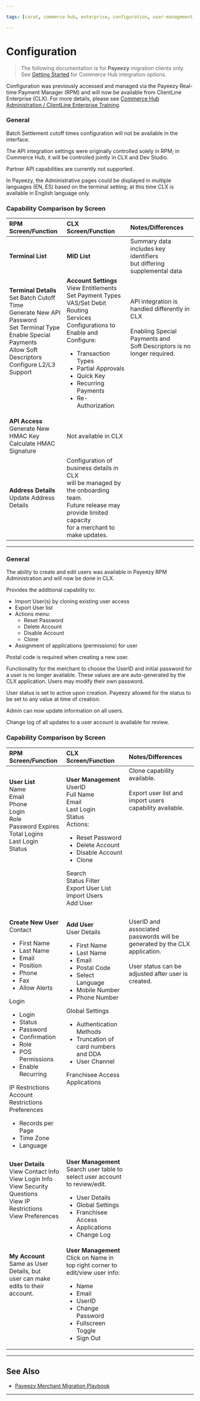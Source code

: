```yaml
---

tags: [carat, commerce-hub, enterprise, configuration, user-management, card-not-present, payeezy]

---
```


# Configuration

<!-- theme: danger -->
>  The following documentation is for **Payeezy** migration clients only. See [Getting Started](?path=docs/Getting-Started/Getting-Started-General.md) for Commerce Hub integration options.

Configuration was previously accessed and managed via the Payeezy Real-time Payment Manager (RPM) and will now be available from ClientLine Enterprise (CLX).  For more details, please see [Commerce Hub Administration / ClientLine Enterprise Training](https://fiserv.cloudguides.com/en-us/guides/ClientLine%20Enterprise%20from%20Fiserv).

<!--type: tab
titles: Terminal Configuration, User Management
-->

### General

Batch Settlement cutoff times configuration will not be available in the interface. 
 
The API integration settings were originally controlled solely in RPM; in Commerce Hub, it will be controlled jointly in CLX and Dev Studio.

Partner API capabilities are currently not supported.

In Payeezy, the Administrative pages could be displayed in multiple languages (EN, ES) based on the terminal setting; at this time CLX is available in English language only.

### Capability Comparison by Screen
 
| RPM Screen/Function | CLX Screen/Function | Notes/Differences|
| :-------------------------------------- | :------------- |:----------------|
| **Terminal List** | **MID List** | Summary data includes key identifiers <br> but differing supplemental data |
|**Terminal Details**<br> Set Batch Cutoff Time<br> Generate New API Password<br> Set Terminal Type<br> Enable Special Payments<br> Allow Soft Descriptors<br> Configure L2/L3 Support <br><br><br><br><br> | **Account Settings**<br> View Entitlements<br> Set Payment Types<br> VAS/Set Debit Routing<br> Services Configurations to Enable and Configure:<ul><li>Transaction Types</li><li> Partial Approvals</li><li> Quick Key</li><li> Recurring Payments</li><li> Re-Authorization </li></ul> | API integration is handled differently in CLX <br> <br> Enabling Special Payments and <br> Soft Descriptors is no longer required. <br> <br> <br><br><br><br>
|**API Access**<br> Generate New HMAC Key<br> Calculate HMAC Signature  | Not available in CLX | |
|**Address Details**<br> Update Address Details | Configuration of business details in CLX <br> will be managed by the onboarding team. <br> Future release may provide limited capacity <br> for a merchant to make updates.  | 

<!--
type: tab
-->

---

### General

The ability to create and edit users was available in Payeezy RPM Administration and will now be done in CLX.

Provides the additional capability to: 
- Import User(s) by cloning existing user access
- Export User list
- Actions menu:
   - Reset Password
   - Delete Account
   - Disable Account
   - Clone
- Assignment of applications (permissions) for user

Postal code is required when creating a new user.

Functionality for the merchant to choose the UserID and initial password for a user is no longer available.  These values are are auto-generated by the CLX application.  Users may modify their own password.

User status is set to active upon creation.  Payeezy allowed for the status to be set to any value at time of creation. 

Admin can now update information on all users.

Change log of all updates to a user account is available for review.

###  Capability Comparison by Screen
   
| RPM Screen/Function | CLX Screen/Function | Notes/Differences|
| :---------------- | :------------- |:----------------|  
|**User List**<br> Name<br> Email<br> Phone<br> Login<br> Role<br> Password Expires<br>  Total Logins<br>  Last Login<br>  Status   <br>  <br>  <br> <br> <br> <br> <br> <br>| **User Management**<br> UserID<br> Full Name<br> Email<br> Last Login<br>  Status<br>  Actions:<ul><li>Reset Password</li><li>Delete Account</li><li> Disable Account</li><li>Clone</li></ul>  Search<br> Status Filter<br> Export User List<br> Import Users<br> Add User<br> | Clone capability available. <br> <br> Export user list and import users capability available.  <br> <br>  <br>  <br> <br> <br> <br> <br> <br> <br> <br> <br> <br> <br> <br>|
|**Create New User**<br> Contact <ul><li>First Name</li><li>Last Name</li><li>Email</li><li>Position</li><li>Phone</li><li>Fax</li><li> Allow Alerts</li></ul>  Login<ul><li>Login</li><li>Status</li><li>Password</li><li>Confirmation</li><li>Role</li><li>POS Permissions</li><li>Enable Recurring</li></ul> IP Restrictions<br> Account Restrictions<br> Preferences<ul><li>Records per Page</li><li>Time Zone</li><li>Language</li></ul> | **Add User**<br> User Details<ul><li>First Name</li><li>Last Name</li><li>Email</li><li>Postal Code</li><li>Select Language</li><li>Mobile Number</li><li>Phone Number</li></ul> Global Settings<ul><li> Authentication Methods</li><li> Truncation of card numbers and DDA</li><li> User Channel</li></ul> Franchisee Access<br>Applications <br> <br> <br> <br> <br> <br> <br> <br> <br> <br>| UserID and associated passwords will be generated by the CLX application. <br> <br> User status can be adjusted after user is created.<br><br> <br> <br> <br> <br> <br> <br> <br> <br> <br> <br> <br> <br> <br> <br> <br> <br> <br> <br> <br> <br> <br> <br>|
|**User Details**<br> View Contact Info<br> View Login Info<br> View Security Questions<br> View IP Restrictions<br> View Preferences <br> <br>  <br> <br> | **User Management**<br> Search user table to select user account to review/edit.<ul><li> User Details</li><li>Global Settings</li><li> Franchisee Access</li><li>Applications</li><li> Change Log</li></ul> | |
|**My Account**<br> Same as User Details, but  <br> user can make edits to their account. <br> <br> <br> <br> <br> <br> <br>| **User Management**<br> Click on Name in top right corner to edit/view user info: <ul><li>Name </li><li>  Email </li><li>  UserID</li><li>  Change Password</li><li>  Fullscreen Toggle</li><li> Sign Out</li></ul> | |

---

<!-- type: tab-end -->

## See Also

- [Payeezy Merchant Migration Playbook](?path=docs/Resources/Guides/Payeezy/Payeezy-Migration-ExtendedLanding.md)

---

